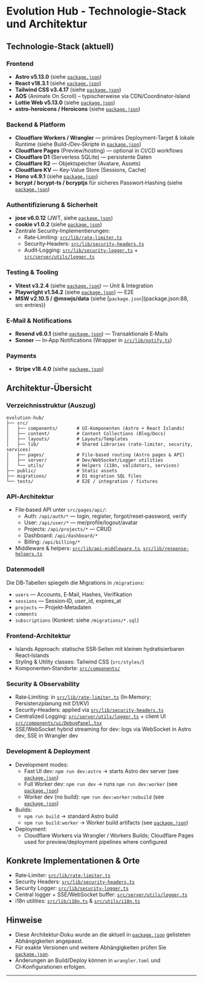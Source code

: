 # Evolution Hub - Technologie-Stack und Architektur

## Technologie‑Stack (aktuell)

### Frontend
- **Astro v5.13.0** (siehe [`package.json`](package.json:56))
- **React v18.3.1** (siehe [`package.json`](package.json:75))
- **Tailwind CSS v3.4.17** (siehe [`package.json`](package.json:115))
- **AOS** (Animate On Scroll) – typischerweise via CDN/Coordinator‑Island
- **Lottie Web v5.13.0** (siehe [`package.json`](package.json:74))
- **astro‑heroicons / Heroicons** (siehe [`package.json`](package.json:57))

### Backend & Platform
- **Cloudflare Workers / Wrangler** — primäres Deployment‑Target & lokale Runtime (siehe Build‑/Dev‑Skripte in [`package.json`](package.json:6))
- **Cloudflare Pages** (Preview/hosting) — optional in CI/CD workflows
- **Cloudflare D1** (Serverless SQLite) — persistente Daten
- **Cloudflare R2** — Objektspeicher (Avatare, Assets)
- **Cloudflare KV** — Key‑Value Store (Sessions, Cache)
- **Hono v4.9.1** (siehe [`package.json`](package.json:72))
- **bcrypt / bcrypt‑ts / bcryptjs** für sicheres Passwort‑Hashing (siehe [`package.json`](package.json:59-61))

### Authentifizierung & Sicherheit
- **jose v6.0.12** (JWT, siehe [`package.json`](package.json:73))
- **cookie v1.0.2** (siehe [`package.json`](package.json:66))
- Zentrale Security‑Implementierungen:
  - Rate‑Limiting: [`src/lib/rate-limiter.ts`](src/lib/rate-limiter.ts:1)
  - Security‑Headers: [`src/lib/security-headers.ts`](src/lib/security-headers.ts:1)
  - Audit‑Logging: [`src/lib/security-logger.ts`](src/lib/security-logger.ts:1) + [`src/server/utils/logger.ts`](src/server/utils/logger.ts:42)

### Testing & Tooling
- **Vitest v3.2.4** (siehe [`package.json`](package.json:120)) — Unit & Integration
- **Playwright v1.54.2** (siehe [`package.json`](package.json:90)) — E2E
- **MSW v2.10.5 / @mswjs/data** (siehe [`package.json`](package.json:88, src entries))

### E‑Mail & Notifications
- **Resend v6.0.1** (siehe [`package.json`](package.json:78)) — Transaktionale E‑Mails
- **Sonner** — In‑App Notifications (Wrapper in [`src/lib/notify.ts`](src/lib/notify.ts:1))

### Payments
- **Stripe v18.4.0** (siehe [`package.json`](package.json:81))

## Architektur‑Übersicht

### Verzeichnisstruktur (Auszug)
```
evolution-hub/
├── src/
│   ├── components/       # UI‑Komponenten (Astro + React Islands)
│   ├── content/          # Content Collections (Blog/Docs)
│   ├── layouts/          # Layouts/Templates
│   ├── lib/              # Shared Libraries (rate‑limiter, security, services)
│   ├── pages/            # File‑based routing (Astro pages & API)
│   ├── server/           # Dev/WebSocket/Logger utilities
│   └── utils/            # Helpers (i18n, validators, services)
├── public/               # Static assets
├── migrations/           # D1 migration SQL files
└── tests/                # E2E / integration / fixtures
```

### API‑Architektur
- File‑based API unter `src/pages/api/`:
  - Auth: `/api/auth/*` — login, register, forgot/reset‑password, verify
  - User: `/api/user/*` — me/profile/logout/avatar
  - Projects: `/api/projects/*` — CRUD
  - Dashboard: `/api/dashboard/*`
  - Billing: `/api/billing/*`
- Middleware & helpers: [`src/lib/api-middleware.ts`](src/lib/api-middleware.ts:1), [`src/lib/response-helpers.ts`](src/lib/response-helpers.ts:1)

### Datenmodell
Die DB‑Tabellen spiegeln die Migrations in `/migrations`:
- `users` — Accounts, E‑Mail, Hashes, Verifikation
- `sessions` — Session‑ID, user_id, expires_at
- `projects` — Projekt‑Metadaten
- `comments`
- `subscriptions`
(Konkret: siehe `/migrations/*.sql`)

### Frontend‑Architektur
- Islands Approach: statische SSR‑Seiten mit kleinen hydratisierbaren React‑Islands
- Styling & Utility classes: Tailwind CSS (`src/styles/`)
- Komponenten‑Standorte: [`src/components/`](src/components:1)

### Security & Observability
- Rate‑Limiting: in [`src/lib/rate-limiter.ts`](src/lib/rate-limiter.ts:1) (In‑Memory; Persistenzplanung mit D1/KV)
- Security‑Headers: applied via [`src/lib/security-headers.ts`](src/lib/security-headers.ts:59)
- Centralized Logging: [`src/server/utils/logger.ts`](src/server/utils/logger.ts:37) + client UI [`src/components/ui/DebugPanel.tsx`](src/components/ui/DebugPanel.tsx:39)
- SSE/WebSocket hybrid streaming for dev: logs via WebSocket in Astro dev, SSE in Wrangler dev

### Development & Deployment
- Development modes:
  - Fast UI dev: `npm run dev:astro` → starts Astro dev server (see [`package.json`](package.json:11))
  - Full Worker dev: `npm run dev` → runs `npm run dev:worker` (see [`package.json`](package.json:6-13))
  - Worker dev (no build): `npm run dev:worker:nobuild` (see [`package.json`](package.json:10))
- Builds:
  - `npm run build` → standard Astro build
  - `npm run build:worker` → Worker build artifacts (see [`package.json`](package.json:17))
- Deployment:
  - Cloudflare Workers via Wrangler / Workers Builds; Cloudflare Pages used for preview/deployment pipelines where configured

## Konkrete Implementationen & Orte
- Rate‑Limiter: [`src/lib/rate-limiter.ts`](src/lib/rate-limiter.ts:1)
- Security Headers: [`src/lib/security-headers.ts`](src/lib/security-headers.ts:1)
- Security Logger: [`src/lib/security-logger.ts`](src/lib/security-logger.ts:1)
- Central logger + SSE/WebSocket buffer: [`src/server/utils/logger.ts`](src/server/utils/logger.ts:37)
- i18n utilities: [`src/lib/i18n.ts`](src/lib/i18n.ts:12) & [`src/utils/i18n.ts`](src/utils/i18n.ts:23)

## Hinweise
- Diese Architektur‑Doku wurde an die aktuell in [`package.json`](package.json:1) gelisteten Abhängigkeiten angepasst.
- Für exakte Versionen und weitere Abhängigkeiten prüfen Sie [`package.json`](package.json:6).
- Änderungen an Build/Deploy können in `wrangler.toml` und CI‑Konfigurationen erfolgen.

---
